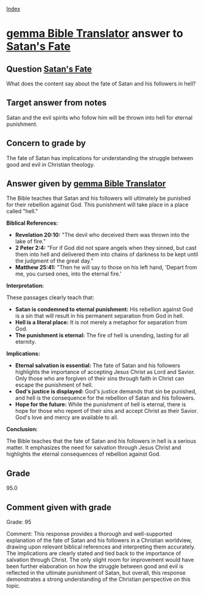
[Index](../../index.md)
# [gemma Bible Translator](../../answering_models/gemma_Bible_Translator.md) answer to [Satan's Fate](../../questions/Satan's_Fate.md)

## Question [Satan's Fate](../../questions/Satan's_Fate.md)
What does the content say about the fate of Satan and his followers in hell?

## Target answer from notes
Satan and the evil spirits who follow him will be thrown into hell for eternal punishment.

## Concern to grade by
The fate of Satan has implications for understanding the struggle between good and evil in Christian theology.

## Answer given by [gemma Bible Translator](../../answering_models/gemma_Bible_Translator.md)
The Bible teaches that Satan and his followers will ultimately be punished for their rebellion against God. This punishment will take place in a place called "hell."

**Biblical References:**

* **Revelation 20:10:** "The devil who deceived them was thrown into the lake of fire."
* **2 Peter 2:4:** "For if God did not spare angels when they sinned, but cast them into hell and delivered them into chains of darkness to be kept until the judgment of the great day."
* **Matthew 25:41:** "Then he will say to those on his left hand, 'Depart from me, you cursed ones, into the eternal fire.'

**Interpretation:**

These passages clearly teach that:

* **Satan is condemned to eternal punishment:** His rebellion against God is a sin that will result in his permanent separation from God in hell.
* **Hell is a literal place:** It is not merely a metaphor for separation from God.
* **The punishment is eternal:** The fire of hell is unending, lasting for all eternity.

**Implications:**

* **Eternal salvation is essential:** The fate of Satan and his followers highlights the importance of accepting Jesus Christ as Lord and Savior. Only those who are forgiven of their sins through faith in Christ can escape the punishment of hell.
* **God's justice is displayed:** God's justice demands that sin be punished, and hell is the consequence for the rebellion of Satan and his followers.
* **Hope for the future:** While the punishment of hell is eternal, there is hope for those who repent of their sins and accept Christ as their Savior. God's love and mercy are available to all.

**Conclusion:**

The Bible teaches that the fate of Satan and his followers in hell is a serious matter. It emphasizes the need for salvation through Jesus Christ and highlights the eternal consequences of rebellion against God.

## Grade
95.0

## Comment given with grade
Grade: 95

Comment: This response provides a thorough and well-supported explanation of the fate of Satan and his followers in a Christian worldview, drawing upon relevant biblical references and interpreting them accurately. The implications are clearly stated and tied back to the importance of salvation through Christ. The only slight room for improvement would have been further elaboration on how the struggle between good and evil is reflected in the ultimate punishment of Satan, but overall, this response demonstrates a strong understanding of the Christian perspective on this topic.
